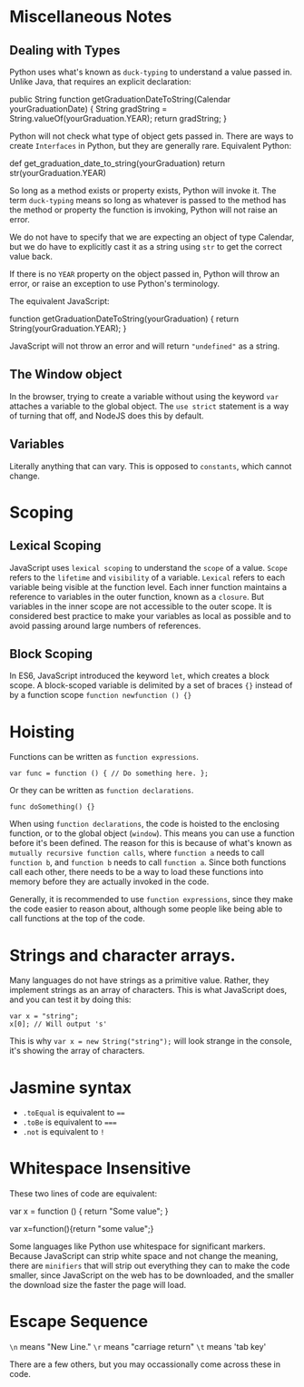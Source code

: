 # Miscellaneous Notes

## Dealing with Types

Python uses what's known as `duck-typing` to understand a value passed in.  Unlike Java, that requires an explicit declaration:

  public String function getGraduationDateToString(Calendar yourGraduationDate)
  {
    String gradString = String.valueOf(yourGraduation.YEAR);
    return gradString;
  }

Python will not check what type of object gets passed in.  There are ways to create `Interfaces` in Python, but they are generally rare.  Equivalent Python:

  def get_graduation_date_to_string(yourGraduation)
    return str(yourGraduation.YEAR)

So long as a method exists or property exists, Python will invoke it.  The term `duck-typing` means so long as whatever is passed to the method has the method or property the function is invoking, Python will not raise an error.

We do not have to specify that we are expecting an object of type Calendar, but we do have to explicitly cast it as a string using `str` to get the correct value back.

If there is no `YEAR` property on the object passed in, Python will throw an error, or raise an exception to use Python's terminology.

The equivalent JavaScript:

  function getGraduationDateToString(yourGraduation) {
    return String(yourGraduation.YEAR);
  }

JavaScript will not throw an error and will return `"undefined"` as a string.

## The Window object

In the browser, trying to create a variable without using the keyword `var` attaches a variable to the global object.  The `use strict` statement is a way of turning that off, and NodeJS does this by default.

## Variables

Literally anything that can vary.  This is opposed to `constants`, which cannot change.

# Scoping

## Lexical Scoping

JavaScript uses `lexical scoping` to understand the `scope` of a value.  `Scope` refers to the `lifetime` and `visibility` of a variable.  `Lexical` refers to each variable being visible at the function level.  Each inner function maintains a reference to variables in the outer function, known as a `closure`.  But variables in the inner scope are not accessible to the outer scope.  It is considered best practice to make your variables as local as possible and to avoid passing around large numbers of references.

## Block Scoping

In ES6, JavaScript introduced the keyword `let`, which creates a block scope.  A block-scoped variable is delimited by a set of braces `{}` instead of by a function scope `function newfunction () {}`

# Hoisting

Functions can be written as `function expressions`.

    var func = function () { // Do something here. };

Or they can be written as `function declarations`.

    func doSomething() {}

When using `function declarations`, the code is hoisted to the enclosing function, or to the global object (`window`).  This means you can use a function before it's been defined.  The reason for this is because of what's known as `mutually recursive function calls`, where `function a` needs to call `function b`, and `function b` needs to call `function a`.  Since both functions call each other, there needs to be a way to load these functions into memory before they are actually invoked in the code.

Generally, it is recommended to use `function expressions`, since they make the code easier to reason about, although some people like being able to call functions at the top of the code.

# Strings and character arrays.

Many languages do not have strings as a primitive value.  Rather, they implement strings as an array of characters.  This is what JavaScript does, and you can test it by doing this:

    var x = "string";
    x[0]; // Will output 's'

This is why `var x = new String("string");` will look strange in the console, it's showing the array of characters.

# Jasmine syntax

- `.toEqual` is equivalent to `==`
- `.toBe` is equivalent to `===`
- `.not` is equivalent to `!`

# Whitespace Insensitive

These two lines of code are equivalent:

  var x = function () {
    return "Some value";
  }

  var x=function(){return "some value";}

Some languages like Python use whitespace for significant markers.  Because JavaScript can strip white space and not change the meaning, there are `minifiers` that will strip out everything they can to make the code smaller, since JavaScript on the web has to be downloaded, and the smaller the download size the faster the page will load.

# Escape Sequence

`\n` means "New Line."
`\r` means "carriage return"
`\t` means 'tab key'

There are a few others, but you may occassionally come across these in code.
